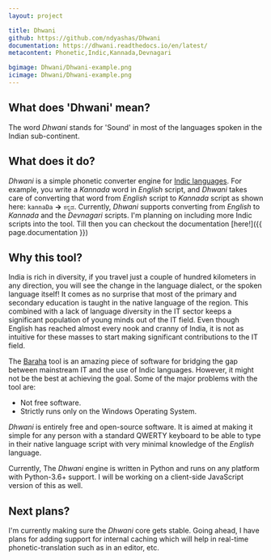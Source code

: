 ```yaml
---
layout: project

title: Dhwani
github: https://github.com/ndyashas/Dhwani
documentation: https://dhwani.readthedocs.io/en/latest/
metacontent: Phonetic,Indic,Kannada,Devnagari

bgimage: Dhwani/Dhwani-example.png
icimage: Dhwani/Dhwani-example.png
---
```


## What does 'Dhwani' mean?
The word *Dhwani* stands for 'Sound' in most of the languages spoken in the Indian sub-continent.

## What does it do?
*Dhwani* is a simple phonetic converter engine for <a target="_blank" rel="noopener noreferrer" href="https://en.wikipedia.org/wiki/Languages_of_India">Indic languages</a>. For example, you write a *Kannada* word in *English* script, and *Dhwani* takes care of converting that word from *English* script to *Kannada* script as shown here: ```kannaDa``` **→** ```ಕನ್ನಡ```. Currently, *Dhwani* supports converting from *English* to *Kannada* and the *Devnagari* scripts. I'm planning on including more Indic scripts into the tool. Till then you can checkout the documentation [here!]({{ page.documentation }})

## Why this tool?
India is rich in diversity, if you travel just a couple of hundred kilometers in any direction, you will see the change in the language dialect, or the spoken language itself! It comes as no surprise that most of the primary and secondary education is taught in the native language of the region. This combined with a lack of language diversity in the IT sector keeps a significant population of young minds out of the IT field. Even though English has reached almost every nook and cranny of India, it is not as intuitive for these masses to start making significant contributions to the IT field.

The <a target="_blank" rel="noopener noreferrer" href="https://baraha.com/v10/index.php">Baraha</a> tool is an amazing piece of software for bridging the gap between mainstream IT and the use of Indic languages. However, it might not be the best at achieving the goal. Some of the major problems with the tool are:

* Not free software.
* Strictly runs only on the Windows Operating System.

*Dhwani* is entirely free and open-source software. It is aimed at making it simple for any person with a standard QWERTY keyboard to be able to type in their native language script with very minimal knowledge of the *English* language.

Currently, The *Dhwani* engine is written in Python and runs on any platform with Python-3.6+ support. I will be working on a client-side JavaScript version of this as well.

## Next plans?
I'm currently making sure the *Dhwani* core gets stable. Going ahead, I have plans for adding support for internal caching which will help in real-time phonetic-translation such as in an editor, etc.
